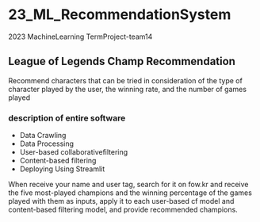 # 23_ML_RecommendationSystem
2023 MachineLearning TermProject-team14


## League of Legends Champ Recommendation
Recommend characters that can be tried in consideration of the type of character played by the user, the winning rate, and the number of games played

### description of entire software

* Data Crawling
* Data Processing
* User-based collaborativefiltering
* Content-based filtering
* Deploying Using Streamlit


When receive your name and user tag, search for it on fow.kr and receive the five most-played champions and the winning percentage of the games played with them as inputs, apply it to each user-based cf model and content-based filtering model, and provide recommended champions.
